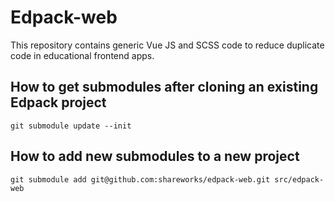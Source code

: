 # Edpack-web

This repository contains generic Vue JS and SCSS code to reduce duplicate code in educational frontend apps.

## How to get submodules after cloning an existing Edpack project

```
git submodule update --init
```

## How to add new submodules to a new project

```
git submodule add git@github.com:shareworks/edpack-web.git src/edpack-web
```
